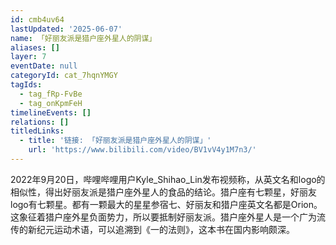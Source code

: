 ```yaml
---
id: cmb4uv64
lastUpdated: '2025-06-07'
name: 「好丽友派是猎户座外星人的阴谋」
aliases: []
layer: 7
eventDate: null
categoryId: cat_7hqnYMGY
tagIds:
  - tag_fRp-FvBe
  - tag_onKpmFeH
timelineEvents: []
relations: []
titledLinks:
  - title: '链接: 「好丽友派是猎户座外星人的阴谋」'
    url: 'https://www.bilibili.com/video/BV1vV4y1M7n3/'
---
```

2022年9月20日，哔哩哔哩用户Kyle_Shihao_Lin发布视频称，从英文名和logo的相似性，得出好丽友派是猎户座外星人的食品的结论。猎户座有七颗星，好丽友logo有七颗星。都有一颗最大的星星参宿七、好丽友和猎户座英文名都是Orion。这象征着猎户座外星负面势力，所以要抵制好丽友派。猎户座外星人是一个广为流传的新纪元运动术语，可以追溯到《一的法则》，这本书在国内影响颇深。
